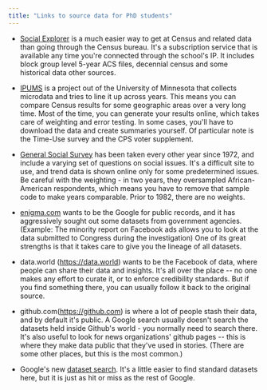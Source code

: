 ```yaml
---
title: "Links to source data for PhD students"
---
```



* [Social Explorer](https://socialexplorer.com) is a much easier way to get at Census and related data than going through the Census bureau. It's a subscription service that is available any time you're connected through the school's IP.  It includes block group level 5-year ACS files, decennial census and some historical data other sources.

* [IPUMS](https://www.ipums.org/) is a project out of the University of Minnesota that collects microdata and tries to line it up across years. This means you can compare Census results for some geographic areas over a very long time. Most of the time, you can generate your results online, which takes care of weighting and error testing. In some cases, you'll have to download the data and create summaries yourself. Of particular note is the Time-Use survey and the CPS voter supplement.

* [General Social Survey](http://www.norc.org/Research/Projects/Pages/general-social-survey.aspx) has been taken every other year since 1972, and include a varying set of questions on social issues. It's a difficult site to use, and trend data is shown online only for some predetermined issues. Be careful with the weighting - in two years, they oversampled African-American respondents, which means you have to remove that sample code to make years comparable. Prior to 1982, there are no weights.

* [enigma.com](https://public.enigma.com) wants to be the Google for public records, and it has aggressively sought out some datasets from government agencies. (Example: The minority report on Facebook ads allows you to look at the data submitted to Congress during the investigation) One of its great strengths is that it takes care to give you the lineage of all datasets.

* data.world (https://data.world) wants to be the Facebook of data, where people can share their data and insights. It's all over the place -- no one makes any effort to curate it, or to enforce credibility standards. But if you find something there, you can usually follow it back to the original source.

* github.com(https://github.com) is where a lot of people stash their data, and by default it's public. A Google search usually doesn't search the datasets held inside Github's world - you normally need to search there. It's also useful to look for news organizations' github pages -- this is where they make data public that they've used in stories. (There are some other places, but this is the most common.)

* Google's new [dataset search](https://toolbox.google.com/datasetsearch). It's a little easier to find standard datasets here, but it is just as hit or miss as the rest of Google. 
